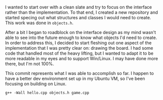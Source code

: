 I wanted to start over with a clean slate and try to focus on the interface rather than the implementation. To that end, I created a new repository and started specing out what structures and classes I would need to create. This work was done in `objects.h`.

After a bit I began to roadblock on the interface design as my mind wasn't able to see into the future enough to know what objects I'd need to create. In order to address this, I decided to start fleshing out one aspect of the implementation that I was pretty clear on: drawing the board. I had some code that handled most of the heavy lifting, but I wanted to adapt it to be more readable in my eyes and to support Win/Linux. I may have done more there, but I'm not 100%.

This commit represents what I was able to accomplish so far. I happen to have a better dev environment set up in my Ubuntu VM, so I've been focusing on building on Linux.

    g++ -Wall hello.cpp objects.h game.cpp
